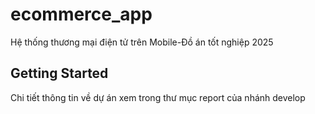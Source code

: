 # ecommerce_app

Hệ thống thương mại điện tử trên Mobile-Đồ án tốt nghiệp 2025

## Getting Started

Chi tiết thông tin về dự án xem trong thư mục report của nhánh develop
